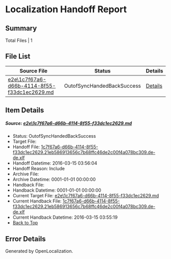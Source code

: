 # <a name='report-top'></a> Localization Handoff Report

## Summary
 Total Files | 1

## File List
 Source File | Status | Details 
 ----------- | ------ | ------- 
 [e2e\1c7f67a6-d66b-4114-8f55-f33dc1ec2629.md](https://github.com/OpenLocalizationTest/oltest/blob/9f92a548d6eafc6f9d563e3accc47599995bf805/e2e/1c7f67a6-d66b-4114-8f55-f33dc1ec2629.md) | OutofSyncHandedBackSuccess | [Details](#791b91901f9bcfb42d64a3a53029679b57025ddf1)

## Item Details
##### <a name='791b91901f9bcfb42d64a3a53029679b57025ddf1'></a> Source: [e2e\1c7f67a6-d66b-4114-8f55-f33dc1ec2629.md](https://github.com/OpenLocalizationTest/oltest/blob/9f92a548d6eafc6f9d563e3accc47599995bf805/e2e/1c7f67a6-d66b-4114-8f55-f33dc1ec2629.md)
* Status: OutofSyncHandedBackSuccess
* Target File: 
* Handoff File: [1c7f67a6-d66b-4114-8f55-f33dc1ec2629.21eb586913656c7b68ffc46de2c00f4a078bc309.de-de.xlf](https://github.com/OpenLocalizationTestOrg/olhandoff/blob/7bcf4edb4405759e978803fed06e460584f53944/ol-handoff/OpenLocalizationTestOrg/oltest.de-de/yuwzho/ht/1c7f67a6-d66b-4114-8f55-f33dc1ec2629.21eb586913656c7b68ffc46de2c00f4a078bc309.de-de.xlf)
* Handoff Datetime: 2016-03-15 03:56:04
* Handoff Reason: Include
* Archive File: 
* Archive Datetime: 0001-01-01 00:00:00
* Handback File: 
* Handback Datetime: 0001-01-01 00:00:00
* Current Target File: [e2e\1c7f67a6-d66b-4114-8f55-f33dc1ec2629.md](https://github.com/OpenLocalizationTestOrg/oltest.de-de/blob/3ad4dddae889da0565ed0e687854a2c6491082f0/e2e/1c7f67a6-d66b-4114-8f55-f33dc1ec2629.md)
* Current Handback File: [1c7f67a6-d66b-4114-8f55-f33dc1ec2629.21eb586913656c7b68ffc46de2c00f4a078bc309.de-de.xlf](https://github.com/OpenLocalizationTestOrg/olhandback/blob/7ffc77fc9539025a725fc56c1b1beb644c437c12/ol-handback/OpenLocalizationTestOrg/oltest.de-de/yuwzho/ht/1c7f67a6-d66b-4114-8f55-f33dc1ec2629.21eb586913656c7b68ffc46de2c00f4a078bc309.de-de.xlf)
* Current Handback Datetime: 2016-03-15 03:55:19
* [Back to Top](#report-top)


## Error Details

Generated by OpenLocalization.

